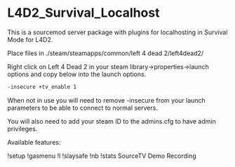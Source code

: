 # L4D2_Survival_Localhost

This is a sourcemod server package with plugins for localhosting in Survival Mode for L4D2.

Place files in ./steam/steamapps/common/left 4 dead 2/left4dead2/

Right click on Left 4 Dead 2 in your steam library->properties->launch options and copy below into the launch options.

```sh
-insecure +tv_enable 1
```
When not in use you will need to remove -insecure from your launch parameters to be able to connect to normal servers.

You will also need to add your steam ID to the admins.cfg to have admin privileges.

Available features:

!setup
!gasmenu
!l
!slaysafe
!nb
!stats
SourceTV Demo Recording
